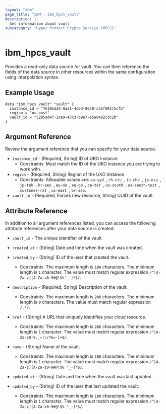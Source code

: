 ```yaml
---
layout: "ibm"
page_title: "IBM : ibm_hpcs_vault"
description: |-
  Get information about vault
subcategory: "Hyper Protect Crypto Service (HPCS)"
---
```


# ibm_hpcs_vault

Provides a read-only data source for vault. You can then reference the fields of the data source in other resources within the same configuration using interpolation syntax.

## Example Usage

```hcl
data "ibm_hpcs_vault" "vault" {
  instance_id = "76195d24-8a31-4c6d-9050-c35f09375cfb"
  region = "us-east"
  vault_id = "5295ad47-2ce9-43c3-b9e7-e5a9482c362b"
}
```

## Argument Reference

Review the argument reference that you can specify for your data source.

* `instance_id` - (Required, String) ID of UKO Instance
  * Constraints: Must match the ID of the UKO instance you are trying to work with.
* `region` - (Required, String) Region of the UKO Instance
  * Constraints: Allowable values are: `au-syd `, `ch-ctu `, `in-che `, `jp-osa `, `jp-tok `, `kr-seo `, `eu-de `, `eu-gb `, `ca-tor `, `us-south `, `us-south-test `, `customer-ral `, `us-east `, `br-sao`.
* `vault_id` - (Required, Forces new resource, String) UUID of the vault.

## Attribute Reference

In addition to all argument references listed, you can access the following attribute references after your data source is created.

* `vault_id` - The unique identifier of the vault.
* `created_at` - (String) Date and time when the vault was created.

* `created_by` - (String) ID of the user that created the vault.
  * Constraints: The maximum length is `100` characters. The minimum length is `1` character. The value must match regular expression `/^[A-Za-z][A-Za-z0-9#@!$%'_-]*$/`.

* `description` - (Required, String) Description of the vault.
  * Constraints: The maximum length is `200` characters. The minimum length is `0` characters. The value must match regular expression `/.*/`.

* `href` - (String) A URL that uniquely identifies your cloud resource.
  * Constraints: The maximum length is `200` characters. The minimum length is `1` character. The value must match regular expression `/^[A-Za-z0-9._~:\/?&=-]+$/`.

* `name` - (String) Name of the vault.
  * Constraints: The maximum length is `100` characters. The minimum length is `1` character. The value must match regular expression `/^[A-Za-z][A-Za-z0-9#@!$% '_-]*$/`.

* `updated_at` - (String) Date and time when the vault was last updated.

* `updated_by` - (String) ID of the user that last updated the vault.
  * Constraints: The maximum length is `100` characters. The minimum length is `1` character. The value must match regular expression `/^[A-Za-z][A-Za-z0-9#@!$% '_-]*$/`.


